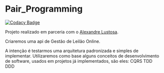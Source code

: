 # Pair_Programming

[![Codacy Badge](https://api.codacy.com/project/badge/Grade/05abee3a5bc74ddeb93c7e07126462ba)](https://app.codacy.com/gh/nelson1987/Pair_Programming?utm_source=github.com&utm_medium=referral&utm_content=nelson1987/Pair_Programming&utm_campaign=Badge_Grade)

Projeto realizado em parceria com o [Alexandre Lustosa](https://github.com/Alexandre-Lustosa-Escossio).

Criaremos uma api de Gestão de Leilão Online.

A intenção é testarmos uma arquitetura padronizada e simples de implementar.
Utilizaremos como base alguns conceitos de desenvolvimento de software, usados em projetos já implementados, são eles:
CQRS
TDD
DDD